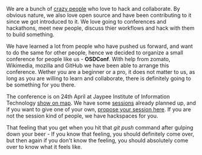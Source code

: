 We are a bunch of [crazy people](https://github.com/orgs/osdc/members) who love to hack and collaborate. By obvious nature, we also love open source and have been contributing to it since we got introduced to it. We love going to conferences and hackathons, meet new people, discuss thier workflows and hack with them to build something.

We have learned a lot from people who have pushed us forward, and want to do the same for other people, hence we decided to organize a small conference for people like us - **OSDConf**. With help from zomato, Wikimedia, mozilla and GitHub we have been able to arrange this conference. Wether you are a beginner or a pro, it does not matter to us, as long as you are willing to learn and collaborate, there is definitely going to be something for you there.

The conference is on 24th April at Jaypee Institute of Information Technology [show on map](#). We have some [sessions]() already planned up, and if you want to give one of your own, [propose your session here](). If you are not the session kind of people, we have hackspaces for you.

That feeling that you get when you hit that *git push* command after gulping down your beer - If you know that feeling, you should definitely come over, but then again if you don't know the feeling, you should absolutely come over to know what it feels like.


